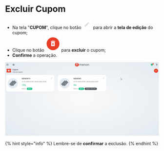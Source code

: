 # Excluir Cupom

* Na tela "**CUPOM**", clique no botão ![](<../../.gitbook/assets/image (12).png>) para abrir a **tela de edição** do cupom;
* Clique no botão ![](<../../.gitbook/assets/image (20).png>) para **excluir** o cupom;
* **Confirme** a operação.

![](<../../.gitbook/assets/excluir cupom.gif>)

{% hint style="info" %}
Lembre-se de **confirmar** a exclusão.
{% endhint %}
